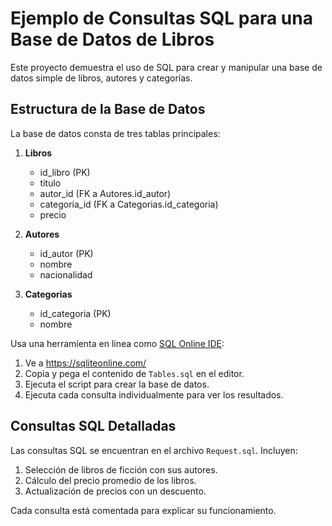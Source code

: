 # Ejemplo de Consultas SQL para una Base de Datos de Libros

Este proyecto demuestra el uso de SQL para crear y manipular una base de datos simple de libros, autores y categorías.

## Estructura de la Base de Datos

La base de datos consta de tres tablas principales:

1. **Libros**

   - id_libro (PK)
   - titulo
   - autor_id (FK a Autores.id_autor)
   - categoria_id (FK a Categorias.id_categoria)
   - precio

2. **Autores**

   - id_autor (PK)
   - nombre
   - nacionalidad

3. **Categorias**
   - id_categoria (PK)
   - nombre

Usa una herramienta en línea como [SQL Online IDE](https://sqliteonline.com/):

1. Ve a https://sqliteonline.com/
2. Copia y pega el contenido de `Tables.sql` en el editor.
3. Ejecuta el script para crear la base de datos.
4. Ejecuta cada consulta individualmente para ver los resultados.

## Consultas SQL Detalladas

Las consultas SQL se encuentran en el archivo `Request.sql`. Incluyen:

1. Selección de libros de ficción con sus autores.
2. Cálculo del precio promedio de los libros.
3. Actualización de precios con un descuento.

Cada consulta está comentada para explicar su funcionamiento.

